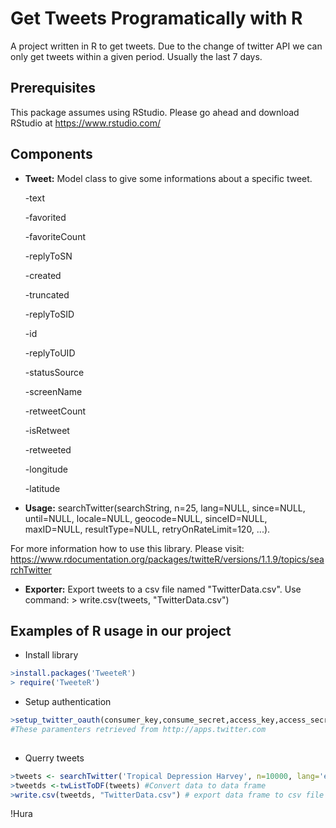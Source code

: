 
# Get Tweets Programatically with R
A project written in R to get tweets. Due to the change of twitter API we can only get tweets within a given period. Usually the last 7 days.

## Prerequisites
This package assumes using RStudio. Please go ahead and download RStudio at https://www.rstudio.com/

## Components
- **Tweet:** Model class to give some informations about a specific tweet.

  -text	
  
  -favorited	
  
  -favoriteCount	
  
  -replyToSN	
  
  -created	
  
  -truncated	
  
  -replyToSID	
  
  -id	
  
  -replyToUID	
  
  -statusSource	
  
  -screenName	
  
  -retweetCount	
  
  -isRetweet	
  
  -retweeted	
  
  -longitude	
  
  -latitude


- **Usage:** 
 searchTwitter(searchString, n=25, lang=NULL, since=NULL, until=NULL, locale=NULL, geocode=NULL, sinceID=NULL, maxID=NULL,
	      resultType=NULL, retryOnRateLimit=120, ...).
	      
For more information how to use this library. Please visit: https://www.rdocumentation.org/packages/twitteR/versions/1.1.9/topics/searchTwitter

- **Exporter:** Export tweets to a csv file named "TwitterData.csv".
Use command: > write.csv(tweets, "TwitterData.csv")

## Examples of R usage in our project
- Install library
``` R
>install.packages('TweeteR')
> require('TweeteR')
```    
- Setup authentication
``` R
>setup_twitter_oauth(consumer_key,consume_secret,access_key,access_secret) 
#These paramenters retrieved from http://apps.twitter.com
	  
```    
- Querry tweets
``` R
>tweets <- searchTwitter('Tropical Depression Harvey', n=10000, lang='en', since='2017-08-26', until='2017-09-08')
>tweetds <-twListToDF(tweets) #Convert data to data frame
>write.csv(tweetds, "TwitterData.csv") # export data frame to csv file
```
!Hura
